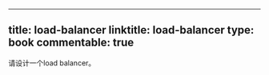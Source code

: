 
---
title: load-balancer
linktitle: load-balancer
type: book
commentable: true
---

请设计一个load balancer。

    